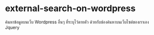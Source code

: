 # external-search-on-wordpress
ค้นหาข้อมูลบนเว็บ Wordpress อื่นๆ ที่ระบุไว้ตายตัว ด้วยกับช่องค้นหาบนเว็บไซต์ของเราเอง Jquery 

